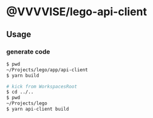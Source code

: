 # @VVVVISE/lego-api-client

## Usage

### generate code
```sh
$ pwd
~/Projects/lego/app/api-client
$ yarn build

# kick from WorkspacesRoot
$ cd ../..
$ pwd
~/Projects/lego
$ yarn api-client build
```
